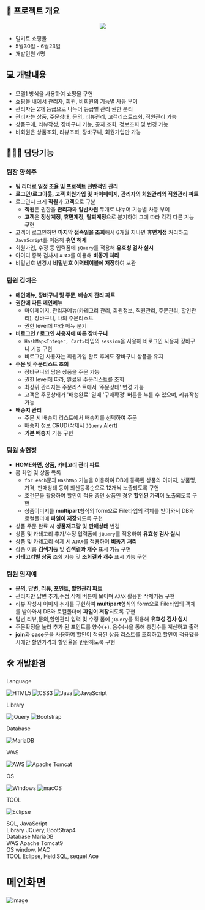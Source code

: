 ## 📑 프로젝트 개요
<p align="center">
<img src="https://github.com/huiju0502/semi-project/assets/133737044/d5bda8b8-0a2d-419c-afe9-2ee11979744d)" >
</p>

- 밀키트 쇼핑몰
- 5월30일 - 6월23일
- 개발인원 4명  
  
## 💻 개발내용  
- 모델1 방식을 사용하여 쇼핑몰 구현  
- 쇼핑몰 내에서 관리자, 회원, 비회원의 기능별 차등 부여  
- 관리자는 2개 등급으로 나누어 등급별 관리 권한 분리  
- 관리자는 상품, 주문상태, 문의, 리뷰관리, 고객리스트조회, 직원관리 가능  
-  상품구매, 리뷰작성, 장바구니 기능, 공지 조회, 정보조회 및 변경 가능  
- 비회원은 상품조회, 리뷰조회, 장바구니, 회원가입만 가능

## 👩🏻‍💻 담당기능  
### 팀장 양희주
- **팀 리더로 일정 조율 및 프로젝트 전반적인 관리**
- **로그인/로그아웃, 고객 회원가입 및 마이페이지, 관리자의 회원관리와 직원관리 파트**
- 로그인시 크게 **직원**과 **고객**으로 구분 
  - **직원**은 권한을 **관리자**와 **일반사원** 두개로 나누어 기능별 차등 부여
  - **고객**은 **정상계정**, **휴면계정**, **탈퇴계정**으로 분기하여 그에 따라 각각 다른 기능 구현
- 고객이 로그인하면 **마지막 접속일을 조회**해서 6개월 지나면 **휴면계정** 처리하고 `JavaScript`를 이용해 **휴면 해제**
- 회원가입, 수정 등 입력폼에 `jQuery`를 적용해 **유효성 검사 실시**
- 아이디 중복 검사시 `AJAX`를 이용해 **비동기 처리**
- 비밀번호 변경시 **비밀번호 이력테이블에 저장**하여 보관
### 팀원 김예은
- **메인메뉴, 장바구니 및 주문, 배송지 관리 파트**
- **권한에 따른 메인메뉴**
  - 마이페이지, 관리자메뉴(카테고리 관리, 회원정보, 직원관리, 주문관리, 할인관리), 장바구니, 나의 주문리스트
  - 권한 level에 따라 메뉴 분기
- **비로그인 / 로그인 사용자에 따른 장바구니**
  - `HashMap<Integer, Cart>`타입의 `session`을 사용해 비로그인 사용자 장바구니 기능 구현
  - 비로그인 사용자는 회원가입 완료 후에도 장바구니 상품을 유지
- **주문 및 주문리스트 조회**
  - 장바구니의 담은 상품을 주문 가능
  - 권한 level에 따라, 완료된 주문리스트를 조회
  - 최상위 관리자는 주문리스트에서 '주문상태' 변경 가능
  - 고객은 주문상태가 '배송완료' 일때 '구매확정' 버튼을 누를 수 있으며, 리뷰작성 가능
- **배송지 관리**
  - 주문 시 배송지 리스트에서 배송지를 선택하여 주문
  - 배송지 정보 CRUD(삭제시 `JQuery` Alert)
  - **기본 배송지** 기능 구현
### 팀원 송현정
- **HOME화면, 상품, 카테고리 관리 파트**
- 홈 화면 및 상품 목록
  - `for each`문과 `HashMap` 기능을 이용하여 DB에 등록된 상품의 이미지, 상품명, 가격, 판매상태 등이 최신등록순으로 12개씩 노출되도록 구현
  - 조건문을 활용하여 할인이 적용 중인 상품인 경우 **할인된 가격**이 노출되도록 구현
  - 상품이미지를 **multipart**형식의 form으로 File타입의 객체를 받아와서 DB와 로컬폴더에 **파일이 저장**되도록 구현
- 상품 주문 완료 시 **상품재고량** 및 **판매상태** 변경
- 상품 및 카테고리 추가/수정 입력폼에 `jQuery`를 적용하여 **유효성 검사 실시**
- 상품 및 카테고리 삭제 시 `AJAX`를 적용하여 **비동기 처리**
- 상품 이름 **검색기능** 및 **검색결과 개수** 표시 기능 구현
- **카테고리별 상품** 조회 기능 및 **조회결과 개수** 표시 기능 구현
### 팀원 임지예
- **문의, 답변, 리뷰, 포인트, 할인관리 파트**
- 관리자만 답변 추가,수정,삭제 버튼이 보이며 `AJAX` 활용한 삭제기능 구현
- 리뷰 작성시 이미지 추가를 구현하여 **multipart**형식의 form으로 File타입의 객체를 받아와서 DB와 로컬폴더에 **파일이 저장**되도록 구현
- 답변,리뷰,문의,할인관리 입력 및 수정 폼에 `jQuery`를 적용해 **유효성 검사 실시**
- 주문확정을 눌러 추가 된 포인트를 양수(+), 음수(-)을 통해 총점수를 계산하고 출력
- **join**과 **case**문을 사용하여 할인이 적용된 상품 리스트를 조회하고 할인이 적용됐을 시에만 할인가격과 할인율을 반환하도록 구현 

## 🛠 개발환경  
Language

![HTML5](https://img.shields.io/badge/html5-%23E34F26.svg?style=for-the-badge&logo=html5&logoColor=white)
![CSS3](https://img.shields.io/badge/css3-%231572B6.svg?style=for-the-badge&logo=css3&logoColor=white)
![Java](https://img.shields.io/badge/java-%23ED8B00.svg?style=for-the-badge&logo=openjdk&logoColor=white)
![JavaScript](https://img.shields.io/badge/javascript-%23323330.svg?style=for-the-badge&logo=javascript&logoColor=%23F7DF1E)


Library


![jQuery](https://img.shields.io/badge/jquery-%230769AD.svg?style=for-the-badge&logo=jquery&logoColor=white)
![Bootstrap](https://img.shields.io/badge/bootstrap-%238511FA.svg?style=for-the-badge&logo=bootstrap&logoColor=white)


Database


![MariaDB](https://img.shields.io/badge/MariaDB-003545?style=for-the-badge&logo=mariadb&logoColor=white)


WAS


![AWS](https://img.shields.io/badge/AWS-%23FF9900.svg?style=for-the-badge&logo=amazon-aws&logoColor=white)
![Apache Tomcat](https://img.shields.io/badge/apache%20tomcat-%23F8DC75.svg?style=for-the-badge&logo=apache-tomcat&logoColor=black)


OS


![Windows](https://img.shields.io/badge/Windows-0078D6?style=for-the-badge&logo=windows&logoColor=white)
![macOS](https://img.shields.io/badge/mac%20os-000000?style=for-the-badge&logo=macos&logoColor=F0F0F0)


TOOL


![Eclipse](https://img.shields.io/badge/Eclipse-FE7A16.svg?style=for-the-badge&logo=Eclipse&logoColor=white)


SQL, JavaScript  
Library JQuery, BootStrap4  
Database MariaDB  
WAS Apache Tomcat9  
OS window, MAC  
TOOL Eclipse, HeidiSQL, sequel Ace  

# 메인화면
![image](https://github.com/huiju0502/semi-project/assets/133733210/f3e6fcf8-2cab-4bfc-9bb3-6a8541a75840)


